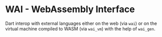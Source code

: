# WAI - WebAssembly Interface
Dart interop with external languages either on the web (via `wai`) or on the virtual machine compiled to WASM (via `wai_vm`) with the help of `wai_gen`.